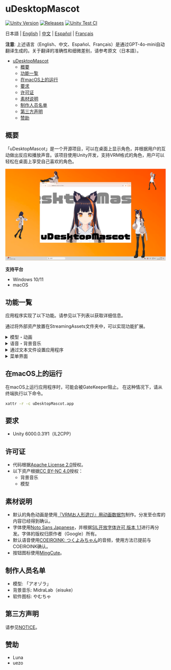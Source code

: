 # uDesktopMascot

[![Unity Version](https://img.shields.io/badge/Unity-6000.0%2B-blueviolet?logo=unity)](https://unity.com/releases/editor/archive)
[![Releases](https://img.shields.io/github/release/MidraLab/uDesktopMascot.svg)](https://github.com/MidraLab/uDesktopMascot/releases)
[![Unity Test CI](https://github.com/MidraLab/uDesktopMascot/actions/workflows/edit-test.yml/badge.svg)](https://github.com/MidraLab/uDesktopMascot/actions/workflows/edit-test.yml)

日本語 | [English](README_EN.md) | [中文](README_CN.md) | [Español](README_ES.md) | [Français](README_FR.md)

**注意**: 上述语言（English、中文、Español、Français）是通过GPT-4o-mini自动翻译生成的。关于翻译的准确性和细微差别，请参考原文（日本語）。

<!-- TOC -->
* [uDesktopMascot](#udesktopmascot)
  * [概要](#概要)
  * [功能一覧](#功能一覧)
  * [在macOS上的运行](#在macos上的运行)
  * [要求](#要求)
  * [许可证](#许可证)
  * [素材说明](#素材说明)
  * [制作人员名单](#制作人员名单)
  * [第三方声明](#第三方声明)
  * [赞助](#赞助)
<!-- TOC -->

## 概要

「uDesktopMascot」是一个开源项目，可以在桌面上显示角色，并根据用户的互动做出反应和播放声音。该项目使用Unity开发，支持VRM格式的角色，用户可以轻松在桌面上享受自己喜欢的角色。

![](Docs/Image/AppImage.png)

**支持平台**
* Windows 10/11
* macOS

## 功能一覧

应用程序实现了以下功能。请参见以下列表以获取详细信息。

通过将外部资产放置在StreamingAssets文件夹中，可以实现功能扩展。

<details>

<summary>模型・动画</summary>

* 可以加载并显示放置在StreamingAssets中的任意模型文件。
  * 支持VRM（1.x，0.x）格式的模型。
  * 支持GLB/GLTF格式的模型。（不支持动画）
  * 支持FBX格式的模型。（但某些模型的纹理不能加载，且不支持动画）
    * 纹理可通过放置在StreamingAssets/textures/中来加载。

</details>

<details>

<summary>语音・背景音乐</summary>

* 可以加载并播放放置在SteamingAssets/Voice/中的音频文件。如果有多个文件，将随机播放。
  * 单击时播放的音频从StreamingAssets/Voice/Click/中的音频文件加载。
* 可以加载并播放放置在SteamingAssets/BGM/中的音乐文件。如果有多个文件，将随机播放。
* 角色的默认语音添加
  * 默认语音使用[COEIROINK: つくよみちゃん](https://coeiroink.com/character/audio-character/tsukuyomi-chan)的音频。
  * 应用启动时、应用退出时、单击时播放。

</details>

<details>

<summary>通过文本文件设置应用程序</summary>
可以通过application_settings.txt文件更改应用程序的设置。

设置文件的结构如下所示

```txt
[Character]
ModelPath=default.vrm
TexturePaths=test.png
Scale=3
PositionX=0
PositionY=0
PositionZ=0
RotationX=0
RotationY=0
RotationZ=0

[Sound]
VoiceVolume=1
BGMVolume=0.5
SEVolume=1

[Display]
Opacity=1
AlwaysOnTop=True

[Performance]
TargetFrameRate=60
QualityLevel=2
```

</details>

<details>

<summary>菜单界面</summary>

* 可以设置菜单界面的背景图像及背景色。
  * 背景图像可以加载放置在StreamingAssets/Menu/中的图像文件。支持的图像格式如下：
    * PNG
    * JPG（JPEG）
    * BMP
    * GIF（静止图像）
    * TGA
    * TIFF
  * 背景色可指定颜色代码。

</details>

## 在macOS上的运行

在macOS上运行应用程序时，可能会被GateKeeper阻止。
在这种情况下，请从终端执行以下命令。

```sh
xattr -r -c uDesktopMascot.app
```

## 要求
* Unity 6000.0.31f1（IL2CPP）

## 许可证
* 代码根据[Apache License 2.0](LICENSE)授权。
* 以下资产根据[CC BY-NC 4.0](https://creativecommons.org/licenses/by-nc/4.0/)授权：
  * 背景音乐
  * 模型

## 素材说明
* 默认的角色动画是使用[『VRMお人形遊び』用动画数据包](https://fumi2kick.booth.pm/items/1655686)制作。分发至仓库的内容已经得到确认。
* 字体使用[Noto Sans Japanese](https://fonts.google.com/noto/specimen/Noto+Sans+JP?lang=ja_Jpan)，并根据[SIL开放字体许可 版本 1.1](https://fonts.google.com/noto/specimen/Noto+Sans+JP/license?lang=ja_Jpan)进行再分发。字体的版权归原作者（Google）所有。
* 默认语音使用[COEIROINK: つくよみちゃん](https://coeiroink.com/character/audio-character/tsukuyomi-chan)的音频，使用方法已提前与COEIROINK确认。
* 按钮图标使用[MingCute](https://github.com/MidraLab/MingCute)。

## 制作人员名单
* 模型: 「アオゾラ」 
* 背景音乐: MidraLab（eisuke）
* 软件图标: やむちゃ

## 第三方声明

请参见[NOTICE](./NOTICE.md)。

## 赞助
- Luna
- uezo